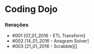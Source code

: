 # Coding Dojo  

### Iterações

- #001 [07_01_2016 - ETL Transform]
- #002 [14_01_2016 - Anagram Solver]
- #003 [21_01_2016 - Scrabble][]

